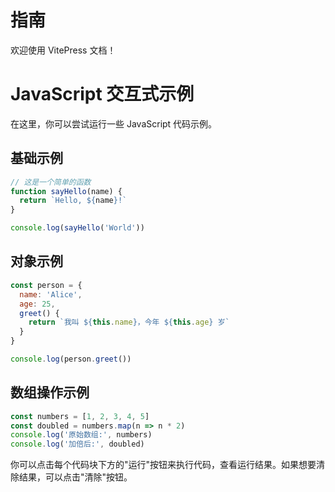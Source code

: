 <!-- # 青岛奥利普集团前端开发手册

欢迎使用青岛奥利普集团前端开发手册。本手册旨在为前端开发团队提供统一的开发规范和最佳实践指南。 -->


# 指南

欢迎使用 VitePress 文档！

# JavaScript 交互式示例

在这里，你可以尝试运行一些 JavaScript 代码示例。

## 基础示例

<RunCode>

```javascript
// 这是一个简单的函数
function sayHello(name) {
  return `Hello, ${name}!`
}

console.log(sayHello('World'))
```

</RunCode>

## 对象示例

<RunCode>

```javascript
const person = {
  name: 'Alice',
  age: 25,
  greet() {
    return `我叫 ${this.name}，今年 ${this.age} 岁`
  }
}

console.log(person.greet())
```

</RunCode>

## 数组操作示例

<RunCode>

```javascript
const numbers = [1, 2, 3, 4, 5]
const doubled = numbers.map(n => n * 2)
console.log('原始数组:', numbers)
console.log('加倍后:', doubled)
```

</RunCode>

你可以点击每个代码块下方的"运行"按钮来执行代码，查看运行结果。如果想要清除结果，可以点击"清除"按钮。

